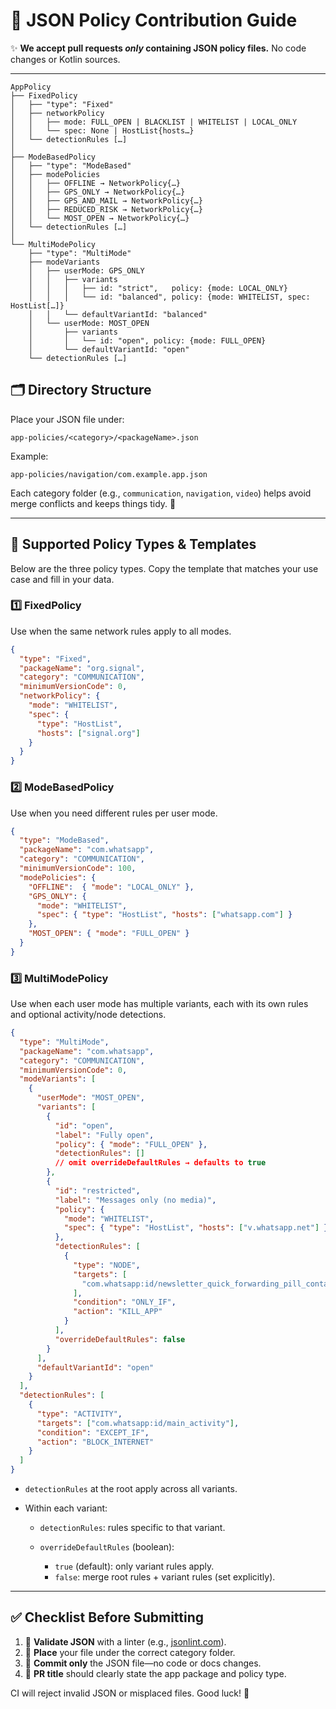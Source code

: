 # 📄 JSON Policy Contribution Guide

✨ **We accept pull requests *only* containing JSON policy files.** No code changes or Kotlin sources.

---

```text
AppPolicy
├── FixedPolicy
│   ├── "type": "Fixed"
│   ├── networkPolicy
│   │   ├── mode: FULL_OPEN | BLACKLIST | WHITELIST | LOCAL_ONLY
│   │   └── spec: None | HostList{hosts…}
│   └── detectionRules […]
│
├── ModeBasedPolicy
│   ├── "type": "ModeBased"
│   ├── modePolicies
│   │   ├── OFFLINE → NetworkPolicy{…}
│   │   ├── GPS_ONLY → NetworkPolicy{…}
│   │   ├── GPS_AND_MAIL → NetworkPolicy{…}
│   │   ├── REDUCED_RISK → NetworkPolicy{…}
│   │   └── MOST_OPEN → NetworkPolicy{…}
│   └── detectionRules […]
│
└── MultiModePolicy
    ├── "type": "MultiMode"
    ├── modeVariants
    │   ├── userMode: GPS_ONLY
    │   │   ├── variants
    │   │   │   ├── id: "strict",   policy: {mode: LOCAL_ONLY}
    │   │   │   └── id: "balanced", policy: {mode: WHITELIST, spec: HostList[…]}
    │   │   └── defaultVariantId: "balanced"
    │   └── userMode: MOST_OPEN
    │       ├── variants
    │       │   └── id: "open", policy: {mode: FULL_OPEN}
    │       └── defaultVariantId: "open"
    └── detectionRules […]
```

## 🗂️ Directory Structure

Place your JSON file under:

```
app-policies/<category>/<packageName>.json
```

Example:

```
app-policies/navigation/com.example.app.json
```

Each category folder (e.g., `communication`, `navigation`, `video`) helps avoid merge conflicts and keeps things tidy. 🚀

---

## 📐 Supported Policy Types & Templates

Below are the three policy types. Copy the template that matches your use case and fill in your data.

### 1️⃣ FixedPolicy

Use when the same network rules apply to all modes.

```json
{
  "type": "Fixed",
  "packageName": "org.signal",
  "category": "COMMUNICATION",
  "minimumVersionCode": 0,
  "networkPolicy": {
    "mode": "WHITELIST",
    "spec": {
      "type": "HostList",
      "hosts": ["signal.org"]
    }
  }
}
```

### 2️⃣ ModeBasedPolicy

Use when you need different rules per user mode.

```json
{
  "type": "ModeBased",
  "packageName": "com.whatsapp",
  "category": "COMMUNICATION",
  "minimumVersionCode": 100,
  "modePolicies": {
    "OFFLINE":  { "mode": "LOCAL_ONLY" },
    "GPS_ONLY": {
      "mode": "WHITELIST",
      "spec": { "type": "HostList", "hosts": ["whatsapp.com"] }
    },
    "MOST_OPEN": { "mode": "FULL_OPEN" }
  }
}
```

### 3️⃣ MultiModePolicy

Use when each user mode has multiple variants, each with its own rules and optional activity/node detections.

```json
{
  "type": "MultiMode",
  "packageName": "com.whatsapp",
  "category": "COMMUNICATION",
  "minimumVersionCode": 0,
  "modeVariants": [
    {
      "userMode": "MOST_OPEN",
      "variants": [
        {
          "id": "open",
          "label": "Fully open",
          "policy": { "mode": "FULL_OPEN" },
          "detectionRules": []
          // omit overrideDefaultRules → defaults to true
        },
        {
          "id": "restricted",
          "label": "Messages only (no media)",
          "policy": {
            "mode": "WHITELIST",
            "spec": { "type": "HostList", "hosts": ["v.whatsapp.net"] }
          },
          "detectionRules": [
            {
              "type": "NODE",
              "targets": [
                "com.whatsapp:id/newsletter_quick_forwarding_pill_container_key"
              ],
              "condition": "ONLY_IF",
              "action": "KILL_APP"
            }
          ],
          "overrideDefaultRules": false
        }
      ],
      "defaultVariantId": "open"
    }
  ],
  "detectionRules": [
    {
      "type": "ACTIVITY",
      "targets": ["com.whatsapp:id/main_activity"],
      "condition": "EXCEPT_IF",
      "action": "BLOCK_INTERNET"
    }
  ]
}
```

* `detectionRules` at the root apply across all variants.
* Within each variant:

    * `detectionRules`: rules specific to that variant.
    * `overrideDefaultRules` (boolean):

        * `true` (default): only variant rules apply.
        * `false`: merge root rules + variant rules (set explicitly).

---

## ✅ Checklist Before Submitting

1. 🔎 **Validate JSON** with a linter (e.g., [jsonlint.com](https://jsonlint.com/)).
2. 📂 **Place** your file under the correct category folder.
3. 📜 **Commit only** the JSON file—no code or docs changes.
4. 📝 **PR title** should clearly state the app package and policy type.

CI will reject invalid JSON or misplaced files. Good luck! 🙌
